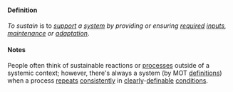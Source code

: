 #### Definition

*To sustain* is to *[support](https://github.com/gcassel/Modular-Organization-Terminology/blob/master/terms/support.md) a [system](https://github.com/gcassel/Modular-Organization-Terminology/blob/master/terms/system.md) by providing or ensuring [required](https://github.com/gcassel/Modular-Organization-Terminology/blob/master/terms/require.md) [inputs](https://github.com/gcassel/Modular-Organization-Terminology/blob/master/terms/input.md), [maintenance](https://github.com/gcassel/Modular-Organization-Terminology/blob/master/terms/maintain.md) or [adaptation](https://github.com/gcassel/Modular-Organization-Terminology/blob/master/terms/adapt.md)*.

#### Notes

People often think of sustainable reactions or [processes](https://github.com/gcassel/Modular-Organization-Terminology/blob/master/terms/process.md) outside of a systemic context; however, there's always a system (by MOT [definitions](https://github.com/gcassel/Modular-Organization-Terminology/blob/master/terms/define.md)) when a process [repeats](https://github.com/gcassel/Modular-Organization-Terminology/blob/master/terms/repeat.md) [consistently](https://github.com/gcassel/Modular-Organization-Terminology/blob/master/terms/consistent.md) in [clearly](https://github.com/gcassel/Modular-Organization-Terminology/blob/master/terms/clarify.md)-[definable](https://github.com/gcassel/Modular-Organization-Terminology/blob/master/terms/define.md) [conditions](https://github.com/gcassel/Modular-Organization-Terminology/blob/master/terms/condition.md).

